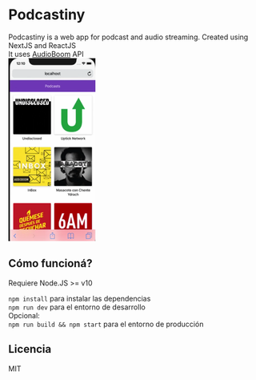 # Podcastiny
Podcastiny is a web app for podcast and audio streaming. Created using NextJS and ReactJS\
It uses [AudioBoom](https://api.audioboom.com/) API\
![Captura de Podcastiny](./.readme-static/shot1.png)

## Cómo funcioná?
Requiere Node.JS >= v10

`npm install` para instalar las dependencias\
`npm run dev` para el entorno de desarrollo\
Opcional:\
`npm run build && npm start` para el entorno de producción

## Licencia

MIT
